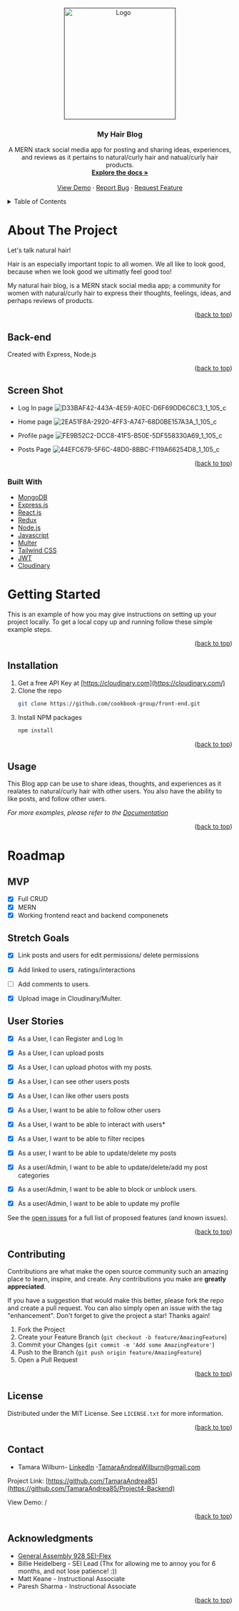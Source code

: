 <div id="top"></div>

<br />
<div align="center">
  <a href=>
    <img src="https://res.cloudinary.com/dsruc2myl/image/upload/v1647215896/personal/csui2q6fartgyn4r6qhc.png" alt="Logo" width="250" height="250">

  </a>

<h3 align="center">My Hair Blog</h3>

  <p align="center">
   A MERN stack social media app for posting and sharing ideas, experiences, and reviews as it pertains to natural/curly hair and natual/curly hair products.
    <br />
    <a href="https://github.com/TamaraAndrea85/Project4-Backend"><strong>Explore the docs »</strong></a>
    <br />
    <br />
    <a href="https://project4-myblog.herokuapp.com/">View Demo</a>
    ·
    <a href="https://github.com/TamaraAndrea85/Project4-Backend/issues">Report Bug</a>
    ·
    <a href="https://github.com/TamaraAndrea85/Project4-Backend/issues">Request Feature</a>
  </p>
</div>



<!-- TABLE OF CONTENTS -->
<details>
  <summary>Table of Contents</summary>
  <ol>
    <li>
      <a href="#about-the-project">About The Project</a>
      <ul>
        <li><a href="#back-end">Back-end</a></li>
        <li><a href="#screen-shot">Screen Shot</a></li>
        <li><a href="#built-with">Built With</a></li>
      </ul>
    </li>
    <li>
      <a href="#getting-started">Getting Started</a>
      <ul>
        <li><a href="#installation">Installation</a></li>
      </ul>
    </li>
    <li><a href="#usage">Usage</a></li>
    <li><a href="#roadmap">Roadmap</a></li>
    <li><a href="#contributing">Contributing</a></li>
    <li><a href="#license">License</a></li>
    <li><a href="#contact">Contact</a></li>
    <li><a href="#acknowledgments">Acknowledgments</a></li>
  </ol>
</details>



<!-- ABOUT THE PROJECT -->
# About The Project

Let's talk natural hair!

Hair is an especially important topic to all women.  We all like to look good, because when we look good we ultimatly feel good too!

My natural hair blog, is a MERN stack social media app; a community for women with natural/curly hair to express their thoughts, feelings, ideas, and perhaps reviews of products.  

<p align="right">(<a href="#top">back to top</a>)</p>

## Back-end
Created with Express, Node.js

<p align="right">(<a href="#top">back to top</a>)</p>

## Screen Shot
* Log In page
![D33BAF42-443A-4E59-A0EC-D6F69DD6C6C3_1_105_c](https://res.cloudinary.com/dsruc2myl/image/upload/v1649037818/isjuxqxm5l1nhmuco8n2.png)

* Home page
![2EA51F8A-2920-4FF3-A747-68D0BE157A3A_1_105_c](https://res.cloudinary.com/dsruc2myl/image/upload/v1649037818/v7ixtasq0x0obmvm1jiz.png)

* Profile page
![FE9B52C2-DCC8-41F5-B50E-5DF558330A69_1_105_c](https://res.cloudinary.com/dsruc2myl/image/upload/v1649037818/ccebdmqf5dirzpcfi1kx.png)


* Posts Page
![44EFC679-5F6C-48D0-8BBC-F119A66254D8_1_105_c](https://res.cloudinary.com/dsruc2myl/image/upload/v1649037796/nczdjd2e7h3u5xwr4puw.png)


<p align="right">(<a href="#top">back to top</a>)</p>

### Built With

* [MongoDB](https://www.mongodb.com/)
* [Express.js](https://expressjs.com/)
* [React.js](https://reactjs.org/)
* [Redux](https://react-redux.js.org/)
* [Node.js](https://nodejs.org/)
* [Javascript](https://developer.mozilla.org/en-US/docs/Web/JavaScript)
* [Multer](https://www.npmjs.com/package/multer)
* [Tailwind CSS](https://tailwindcss.com/docs/installation)
* [JWT](https://jwt.io/)
* [Cloudinary](https://cloudinary.com/)

# Getting Started

This is an example of how you may give instructions on setting up your project locally.
To get a local copy up and running follow these simple example steps.

<p align="right">(<a href="#top">back to top</a>)</p>


## Installation

1. Get a free API Key at [https://cloudinary.com](https://cloudinary.com/)
2. Clone the repo
   ```sh
   git clone https://github.com/cookbook-group/front-end.git
   ```
3. Install NPM packages
   ```sh
   npm install
   ```

<p align="right">(<a href="#top">back to top</a>)</p>



<!-- USAGE EXAMPLES -->
## Usage

This Blog app can be use to share ideas, thoughts, and experiences as it realates to natural/curly hair with other users. You also have the ability to like posts, and follow other users.

_For more examples, please refer to the [Documentation](https://example.com)_

<p align="right">(<a href="#top">back to top</a>)</p>



<!-- ROADMAP -->
# Roadmap

## MVP 
- [x] Full CRUD
- [x] MERN
- [x] Working frontend react and backend componenets

## Stretch Goals
- [x] Link posts and users for edit permissions/ delete permissions
- [x] Add linked to users, ratings/interactions
- [ ] Add comments to users.

- [x] Upload image in Cloudinary/Multer.

## User Stories
- [x] As a User, I can Register and Log In
- [x] As a User, I can upload posts
- [x] As a User, I can upload photos with my posts.
- [x] As a User, I can see other users posts
- [x] As a User, I can like other users posts
- [x] As a User, I want to be able to follow other users
- [x] As a User, I want to be able to interact with users*
- [x] As a User, I want to be able to filter recipes
- [x] As a user, I want to be able to update/delete my posts
- [x] As a user/Admin, I want to be able to update/delete/add my post categories
- [x] As a user/Admin, I want to be able to block or unblock users.
- [x] As a user/Admin, I want to be able to update my profile


See the [open issues](https://github.com/TamaraAndrea85/Project4-Backend/issues) for a full list of proposed features (and known issues).

<p align="right">(<a href="#top">back to top</a>)</p>



<!-- CONTRIBUTING -->
## Contributing

Contributions are what make the open source community such an amazing place to learn, inspire, and create. Any contributions you make are **greatly appreciated**.

If you have a suggestion that would make this better, please fork the repo and create a pull request. You can also simply open an issue with the tag "enhancement".
Don't forget to give the project a star! Thanks again!

1. Fork the Project
2. Create your Feature Branch (`git checkout -b feature/AmazingFeature`)
3. Commit your Changes (`git commit -m 'Add some AmazingFeature'`)
4. Push to the Branch (`git push origin feature/AmazingFeature`)
5. Open a Pull Request

<p align="right">(<a href="#top">back to top</a>)</p>



<!-- LICENSE -->
## License

Distributed under the MIT License. See `LICENSE.txt` for more information.

<p align="right">(<a href="#top">back to top</a>)</p>



<!-- CONTACT -->
## Contact



* Tamara Wilburn- [LinkedIn](https://www.linkedin.com/in/tamara-wilburn-905842227/) -[TamaraAndreaWilburn@gmail.com](TamaraAndreaWilburn@gmail.com)



Project Link: [https://github.com/TamaraAndrea85](https://github.com/TamaraAndrea85/Project4-Backend)

View Demo: /

<p align="right">(<a href="#top">back to top</a>)</p>



<!-- ACKNOWLEDGMENTS -->
## Acknowledgments

* [General Assembly 928 SEI-Flex](https://generalassemb.ly/)
* Billie Heidelberg - SEI Lead (Thx for allowing me to annoy you for 6 months, and not lose patience! :))
* Matt Keane - Instructional Associate
* Paresh Sharma - Instructional Associate






<p align="right">(<a href="#top">back to top</a>)</p>



<!-- MARKDOWN LINKS & IMAGES -->
<!-- https://www.markdownguide.org/basic-syntax/#reference-style-links -->
[contributors-shield]: https://img.shields.io/github/contributors/github_username/repo_name.svg?style=for-the-badge
[contributors-url]: https://github.com/cookbook-group/front-end/graphs/contributors
[forks-shield]: https://img.shields.io/github/forks/github_username/repo_name.svg?style=for-the-badge
[forks-url]: https://github.com/cookbook-group/front-end/network/members
[stars-shield]: https://img.shields.io/github/stars/github_username/repo_name.svg?style=for-the-badge
[stars-url]: https://github.com/cookbook-group/front-end/stargazers
[issues-shield]: https://img.shields.io/github/issues/github_username/repo_name.svg?style=for-the-badge
[issues-url]: https://github.com/cookbook-group/front-end/issues
[license-shield]: https://img.shields.io/github/license/github_username/repo_name.svg?style=for-the-badge
[license-url]: https://github.com/cookbook-group/front-end/blob/master/LICENSE.txt
[linkedin-shield]: https://img.shields.io/badge/-LinkedIn-black.svg?style=for-the-badge&logo=linkedin&colorB=555
[linkedin-url]: https://linkedin.com/in/linkedin_username
[product-screenshot]: image/screenshot.png

